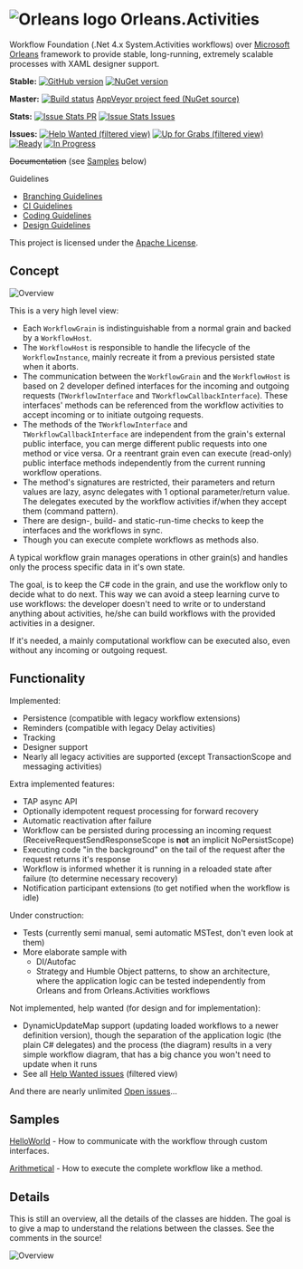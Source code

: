 # ![Orleans logo](https://github.com/OrleansContrib/Orleans.Activities/raw/master/src/Orleans.Activities.png) Orleans.Activities

Workflow Foundation (.Net 4.x System.Activities workflows) over [Microsoft Orleans](https://github.com/dotnet/orleans) framework to provide stable, long-running, extremely scalable processes with XAML designer support.

__Stable:__
[![GitHub version](https://img.shields.io/github/tag/OrleansContrib/Orleans.Activities.svg)](https://github.com/OrleansContrib/Orleans.Activities/releases)
[![NuGet version](https://img.shields.io/nuget/v/Orleans.Activities.svg)](https://www.nuget.org/packages/Orleans.Activities)

__Master:__
[![Build status](https://ci.appveyor.com/api/projects/status/dy600wk9qn1fppqw/branch/master?svg=true)](https://ci.appveyor.com/project/OrleansContrib/orleans-activities/history)
[AppVeyor project feed (NuGet source)](https://ci.appveyor.com/nuget/orleans-activities-xqh82aku7sb3)

__Stats:__
[![Issue Stats PR](http://www.issuestats.com/github/OrleansContrib/Orleans.Activities/badge/pr)](http://www.issuestats.com/github/OrleansContrib/Orleans.Activities)
[![Issue Stats Issues](http://www.issuestats.com/github/OrleansContrib/Orleans.Activities/badge/issue)](http://www.issuestats.com/github/OrleansContrib/Orleans.Activities)

__Issues:__
[![Help Wanted (filtered view)](https://badge.waffle.io/OrleansContrib/Orleans.Activities.svg?label=Status-Help%20Wanted&title=Help%20Wanted%20%28filtered%20view%29)](http://waffle.io/OrleansContrib/Orleans.Activities?label=Status-Help%20Wanted)
[![Up for Grabs (filtered view)](https://badge.waffle.io/OrleansContrib/Orleans.Activities.svg?label=Status-Up%20for%20Grabs&title=Up%20for%20Grabs%20%28filtered%20view%29)](http://waffle.io/OrleansContrib/Orleans.Activities?label=Status-Up%20for%20Grabs)
[![Ready](https://badge.waffle.io/OrleansContrib/Orleans.Activities.svg?label=Phase-Ready&title=Ready)](http://waffle.io/OrleansContrib/Orleans.Activities)
[![In Progress](https://badge.waffle.io/OrleansContrib/Orleans.Activities.svg?label=Phase-In%20Progress&title=In%20Progress)](http://waffle.io/OrleansContrib/Orleans.Activities)

~~Documentation~~ (see [Samples](https://github.com/OrleansContrib/Orleans.Activities#samples) below)

Guidelines
* [Branching Guidelines](https://github.com/OrleansContrib/Orleans.Activities/blob/docs-master/docs/Branching-Guidelines.md)
* [CI Guidelines](https://github.com/OrleansContrib/Orleans.Activities/blob/docs-master/docs/CI-Guidelines.md)
* [Coding Guidelines](https://github.com/dotnet/corefx/blob/master/Documentation/coding-guidelines/coding-style.md)
* [Design Guidelines](https://github.com/dotnet/corefx/blob/master/Documentation/coding-guidelines/framework-design-guidelines-digest.md)

This project is licensed under the [Apache License](https://github.com/OrleansContrib/Orleans.Activities/blob/master/LICENSE).

## Concept

![Overview](https://github.com/OrleansContrib/Orleans.Activities/raw/docs-master/docs/Orleans.Activities-Overview.png)

This is a very high level view:

* Each `WorkflowGrain` is indistinguishable from a normal grain and backed by a `WorkflowHost`.
* The `WorkflowHost` is responsible to handle the lifecycle of the `WorkflowInstance`, mainly recreate it from a previous persisted state when it aborts.
* The communication between the `WorkflowGrain` and the `WorkflowHost` is based on 2 developer defined interfaces for the incoming and outgoing requests (`TWorkflowInterface` and `TWorkflowCallbackInterface`). These interfaces' methods can be referenced from the workflow activities to accept incoming or to initiate outgoing requests.
* The methods of the `TWorkflowInterface` and `TWorkflowCallbackInterface` are independent from the grain's external public interface, you can merge different public requests into one method or vice versa. Or a reentrant grain even can execute (read-only) public interface methods independently from the current running workflow operations.
* The method's signatures are restricted, their parameters and return values are lazy, async delegates with 1 optional parameter/return value. The delegates executed by the workflow activities if/when they accept them (command pattern).
* There are design-, build- and static-run-time checks to keep the interfaces and the workflows in sync.
* Though you can execute complete workflows as methods also.

A typical workflow grain manages operations in other grain(s) and handles only the process specific data in it's own state.

The goal, is to keep the C# code in the grain, and use the workflow only to decide what to do next. This way we can avoid a steep learning curve to use workflows: the developer doesn't need to write or to understand anything about activities, he/she can build workflows with the provided activities in a designer.

If it's needed, a mainly computational workflow can be executed also, even without any incoming or outgoing request.

## Functionality

Implemented:

* Persistence (compatible with legacy workflow extensions)
* Reminders (compatible with legacy Delay activities)
* Tracking
* Designer support
* Nearly all legacy activities are supported (except TransactionScope and messaging activities)

Extra implemented features:

* TAP async API
* Optionally idempotent request processing for forward recovery
* Automatic reactivation after failure
* Workflow can be persisted during processing an incoming request (ReceiveRequestSendResponseScope is __not__ an implicit NoPersistScope)
* Executing code "in the background" on the tail of the request after the request returns it's response
* Workflow is informed whether it is running in a reloaded state after failure (to determine necessary recovery)
* Notification participant extensions (to get notified when the workflow is idle)

Under construction:

* Tests (currently semi manual, semi automatic MSTest, don't even look at them)
* More elaborate sample with
  * DI/Autofac
  * Strategy and Humble Object patterns, to show an architecture, where the application logic can be tested independently from Orleans and from Orleans.Activities workflows

Not implemented, help wanted (for design and for implementation):

* DynamicUpdateMap support (updating loaded workflows to a newer definition version), though the separation of the application logic (the plain C# delegates) and the process (the diagram) results in a very simple workflow diagram, that has a big chance you won't need to update when it runs
* See all [Help Wanted issues](http://waffle.io/OrleansContrib/Orleans.Activities?label=Status-Help%20Wanted) (filtered view)

And there are nearly unlimited [Open issues](http://waffle.io/OrleansContrib/Orleans.Activities)...

## Samples

[HelloWorld](https://github.com/OrleansContrib/Orleans.Activities/blob/docs-master/docs/HelloWorld/HelloWorld.md) - How to communicate with the workflow through custom interfaces.

[Arithmetical](https://github.com/OrleansContrib/Orleans.Activities/blob/docs-master/docs/Arithmetical/Arithmetical.md) - How to execute the complete workflow like a method.

## Details

This is still an overview, all the details of the classes are hidden. The goal is to give a map to understand the relations between the classes. See the comments in the source!

![Overview](https://github.com/OrleansContrib/Orleans.Activities/raw/docs-master/docs/Orleans.Activities-Details.png)
